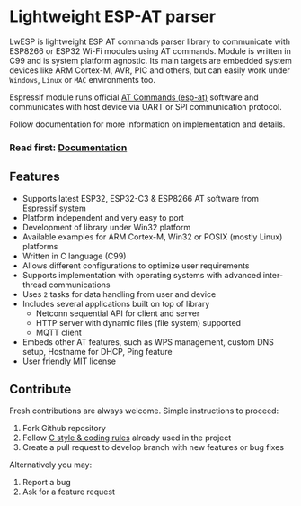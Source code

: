# Lightweight ESP-AT parser

LwESP is lightweight ESP AT commands parser library to communicate with ESP8266 or ESP32 Wi-Fi modules using AT commands.
Module is written in C99 and is system platform agnostic. Its main targets are embedded system devices like ARM Cortex-M, AVR, PIC and others, but can easily work under `Windows`, `Linux` or `MAC` environments too.

Espressif module runs official [AT Commands (esp-at)](https://github.com/espressif/esp-at) software and communicates with host device via UART or SPI communication protocol.

Follow documentation for more information on implementation and details.

<h3>Read first: <a href="https://docs.majerle.eu/projects/lwesp/">Documentation</a></h3>

## Features

- Supports latest ESP32, ESP32-C3 & ESP8266 AT software from Espressif system
- Platform independent and very easy to port
- Development of library under Win32 platform
- Available examples for ARM Cortex-M, Win32 or POSIX (mostly Linux) platforms
- Written in C language (C99)
- Allows different configurations to optimize user requirements
- Supports implementation with operating systems with advanced inter-thread communications
- Uses `2` tasks for data handling from user and device
- Includes several applications built on top of library
  - Netconn sequential API for client and server
  - HTTP server with dynamic files (file system) supported
  - MQTT client
- Embeds other AT features, such as WPS management, custom DNS setup, Hostname for DHCP, Ping feature
- User friendly MIT license

## Contribute

Fresh contributions are always welcome. Simple instructions to proceed:

1. Fork Github repository
2. Follow [C style & coding rules](https://github.com/MaJerle/c-code-style) already used in the project
3. Create a pull request to develop branch with new features or bug fixes

Alternatively you may:

1. Report a bug
2. Ask for a feature request

